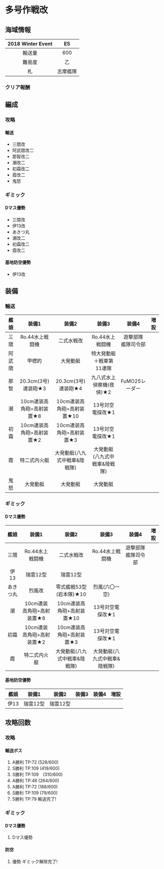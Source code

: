 # 多号作戦改

## 海域情報

| 2018 Winter Event | E5       |
| :-:               | :-:      |
| 輸送量            | 600      |
| 難易度            | 乙       |
| 札                | 志摩艦隊 |


### クリア報酬


## 編成

### 攻略

#### 輸送

- 三隈改
- 阿武隈改二
- 那智改二
- 潮改二
- 初霜改二
- 霞改二
- 鬼怒

### ギミック

#### Dマス優勢

- 三隈改
- 伊13改
- あきつ丸
- 潮改二
- 初霜改二
- 霞改二

#### 基地防空優勢

- 伊13改

## 装備

### 輸送

| 艦娘   | 装備1                     | 装備2                         | 装備3                         | 装備4                | 増設 |
| :-:    | :---------------------:   | :----------------:            | :---------:                   | :-:                  | :-:  |
| 三隈   | Ro.44水上戦闘機           | 二式水戦改                    | Ro.44水上戦闘機               | 遊撃部隊　艦隊司令部 |      |
| 阿武隈 | 甲標的                    | 大発動艇                      | 特大発動艇＋戦車第11連隊      |                      |      |
| 那智   | 20.3cm(3号)連装砲★3       | 20.3cm(3号)連装砲★4           | 九八式水上偵察機(夜偵)★2      | FuMO25レーダー       |      |
| 潮     | 10cm連装高角砲+高射装置★8 | 10cm連装高角砲+高射装置★10    | 13号対空電探改★1              |                      |      |
| 初霜   | 10cm連装高角砲+高射装置★2 | 10cm連装高角砲+高射装置★3     | 13号対空電探改★1              |                      |      |
| 霞     | 特二式内火艇              | 大発動艇(八九式中戦車&陸戦隊) | 大発動艇(八九式中戦車&陸戦隊) |                      |      |
| 鬼怒   | 大発動艇                  | 大発動艇                      | 大発動艇                      |                      |      |

### ギミック

#### Dマス優勢

| 艦娘     | 装備1                     | 装備2                         | 装備3                         | 装備4                | 増設 |
| :-:      | :---------------------:   | :----------------:            | :---------:                   | :-:                  | :-:  |
| 三隈     | Ro.44水上戦闘機           | 二式水戦改                    | Ro.44水上戦闘機               | 遊撃部隊　艦隊司令部 |      |
| 伊13     | 瑞雲12型                  | 瑞雲12型                      |                               |                      |      |
| あきつ丸 | 烈風改                    | 零式艦戦53型(岩本隊)★10       | 烈風(六〇一空)                |                      |      |
| 潮       | 10cm連装高角砲+高射装置★8 | 10cm連装高角砲+高射装置★10    | 13号対空電探改★1              |                      |      |
| 初霜     | 10cm連装高角砲+高射装置★2 | 10cm連装高角砲+高射装置★3     | 13号対空電探改★1              |                      |      |
| 霞       | 特二式内火艇              | 大発動艇(八九式中戦車&陸戦隊) | 大発動艇(八九式中戦車&陸戦隊) |                      |      |

#### 基地防空優勢

| 艦娘     | 装備1                     | 装備2                         | 装備3                         | 装備4                | 増設 |
| :-:      | :---------------------:   | :----------------:            | :---------:                   | :-:                  | :-:  |
| 伊13     | 瑞雲12型                  | 瑞雲12型                      |                               |                      |      |


## 攻略回数


### 攻略

#### 輸送ボス

1. A勝利 TP:72 (528/600)
1. S勝利 TP:109 (419/600)
1. S勝利 TP:109　(310/600)
1. A勝利 TP:46 (264/600)
1. A勝利 TP:72 (188/600)
1. S勝利 TP:109 (79/600)
1. S勝利 TP:79 輸送完了!


### ギミック

#### Dマス優勢

1. Dマス優勢

#### 防空

1. 優勢 ギミック解除完了!